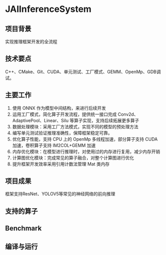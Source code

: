 # JAIInferenceSystem

## 项目背景
实现推理框架开发的全流程

## 技术要点
C++、CMake、Git、CUDA、单元测试、工厂模式、GEMM、OpenMp、GDB调试。

## 主要工作
1. 使用 ONNX 作为模型中间结构，来进行后续开发
2. 运用工厂模式，简化算子开发流程，提供统一接口完成 Conv2d、AdaptivePool、Linear、Silu 等算子实现，支持后续拓展更多算子
3. 数据处理模块：采用工厂方法模式，实现不同的模型的预处理方法
4. 编写单元测试验证推理准确性，保障框架稳定可靠。
5. 优化算子性能，支持 CPU 上的 OpenMp 多线程加速，部分算子支持 CUDA 加速，卷积算子支持 IM2COL+GEMM 加速
6. 内存优化模块：在模型进行推理时，对使用过的内存进行复用，减少内存开销
7. 计算图优化模块：完成常见的算子融合，对整个计算图进行优化
8. 提升框架开发效率采用引用计数法管理 Mat 类内存

## 项目成果
框架支持ResNet、YOLOV5等常见的神经网络的前向推理

## 支持的算子


## Benchmark


## 编译与运行

